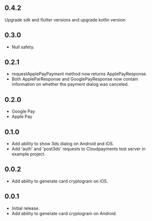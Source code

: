 ## 0.4.2
Upgrade sdk and flutter versions and upgrade kotlin version
## 0.3.0
* Null safety.

## 0.2.1
* requestApplePayPayment method now returns ApplePayResponse.
* Both AppleParResponse and GooglePayResponse now contain information on whether the payment dialog was canceled.

## 0.2.0
* Google Pay
* Apple Pay

## 0.1.0
* Add ability to show 3ds dialog on Android and iOS.
* Add 'auth' and 'post3ds' requests to Cloudpayments test server in example project.

## 0.0.2
* Add ability to generate card cryptogram on iOS.

## 0.0.1
* Initial release.
* Add ability to generate card cryptogram on Android.
